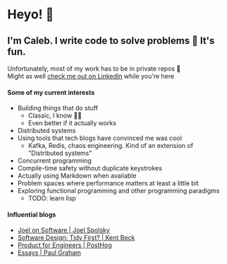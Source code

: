 # Heyo! 👋
## I'm Caleb. I write code to solve problems 📐 It's fun.
Unfortunately, most of my work has to be in private repos 🙁  
Might as well [check me out on LinkedIn](https://www.linkedin.com/in/CalebJ-Smith) while you're here

#### Some of my current interests
- Building things that do stuff
  - Classic, I know 🤷‍♂️
  - Even better if it actually works
- Distributed systems
- Using tools that tech blogs have convinced me was cool
  - Kafka, Redis, chaos engineering. Kind of an extension of "Distributed systems"
- Concurrent programming
- Compile-time safety without duplicate keystrokes
- Actually using Markdown when available 
- Problem spaces where performance matters at least a little bit
- Exploring functional programming and other programming paradigms
  - TODO: learn lisp
 
#### Influential blogs
- [Joel on Software | Joel Spolsky](https://www.joelonsoftware.com/)
- [Software Design: Tidy First? | Kent Beck](https://tidyfirst.substack.com/)
- [Product for Engineers | PostHog](https://newsletter.posthog.com/)
- [Essays | Paul Graham](https://paulgraham.com/articles.html)


<!--
**CalebJ-Smith/CalebJ-Smith** is a ✨ _special_ ✨ repository because its `README.md` (this file) appears on your GitHub profile.

Here are some ideas to get you started:

- 🔭 I’m currently working on ...
- 🌱 I’m currently learning ...
- 👯 I’m looking to collaborate on ...
- 🤔 I’m looking for help with ...
- 💬 Ask me about ...
- 📫 How to reach me: ...
- 😄 Pronouns: ...
- ⚡ Fun fact: ...
-->
